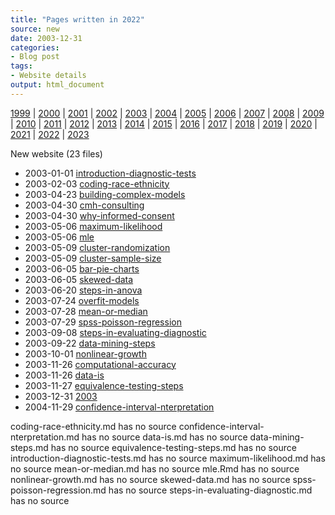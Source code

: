 ```yaml
---
title: "Pages written in 2022"
source: new
date: 2003-12-31
categories:
- Blog post
tags:
- Website details
output: html_document
---
```

 
[1999](http://new.pmean.com/1999/) | [2000](http://new.pmean.com/2000/) | [2001](http://new.pmean.com/2001/) | [2002](http://new.pmean.com/2002/) | [2003](http://new.pmean.com/2003/) | [2004](http://new.pmean.com/2004/) | [2005](http://new.pmean.com/2005/) | [2006](http://new.pmean.com/2006/) | [2007](http://new.pmean.com/2007/) | [2008](http://new.pmean.com/2008/) | [2009](http://new.pmean.com/2009/) | [2010](http://new.pmean.com/2010/) | [2011](http://new.pmean.com/2011/) | [2012](http://new.pmean.com/2012/) | [2013](http://new.pmean.com/2013/) | [2014](http://new.pmean.com/2014/) | [2015](http://new.pmean.com/2015/) | [2016](http://new.pmean.com/2016/) | [2017](http://new.pmean.com/2017/) | [2018](http://new.pmean.com/2018/) | [2019](http://new.pmean.com/2019/) | [2020](http://new.pmean.com/2020/) | [2021](http://new.pmean.com/2021/) | [2022](http://new.pmean.com/2022/) | [2023](http://new.pmean.com/2023/)
 
New website (23 files)
 
+ 2003-01-01 [introduction-diagnostic-tests](http://new.pmean.com/introduction-diagnostic-tests/)    
+ 2003-02-03 [coding-race-ethnicity](http://new.pmean.com/coding-race-ethnicity/)    
+ 2003-04-23 [building-complex-models](http://new.pmean.com/building-complex-models/)    
+ 2003-04-30 [cmh-consulting](http://new.pmean.com/cmh-consulting/)    
+ 2003-04-30 [why-informed-consent](http://new.pmean.com/why-informed-consent/)    
+ 2003-05-06 [maximum-likelihood](http://new.pmean.com/maximum-likelihood/)    
+ 2003-05-06 [mle](http://new.pmean.com/mle/)    
+ 2003-05-09 [cluster-randomization](http://new.pmean.com/cluster-randomization/)    
+ 2003-05-09 [cluster-sample-size](http://new.pmean.com/cluster-sample-size/)    
+ 2003-06-05 [bar-pie-charts](http://new.pmean.com/bar-pie-charts/)    
+ 2003-06-05 [skewed-data](http://new.pmean.com/skewed-data/)    
+ 2003-06-20 [steps-in-anova](http://new.pmean.com/steps-in-anova/)    
+ 2003-07-24 [overfit-models](http://new.pmean.com/overfit-models/)    
+ 2003-07-28 [mean-or-median](http://new.pmean.com/mean-or-median/)    
+ 2003-07-29 [spss-poisson-regression](http://new.pmean.com/spss-poisson-regression/)    
+ 2003-09-08 [steps-in-evaluating-diagnostic](http://new.pmean.com/steps-in-evaluating-diagnostic/)    
+ 2003-09-22 [data-mining-steps](http://new.pmean.com/data-mining-steps/)    
+ 2003-10-01 [nonlinear-growth](http://new.pmean.com/nonlinear-growth/)    
+ 2003-11-26 [computational-accuracy](http://new.pmean.com/computational-accuracy/)    
+ 2003-11-26 [data-is](http://new.pmean.com/data-is/)    
+ 2003-11-27 [equivalence-testing-steps](http://new.pmean.com/equivalence-testing-steps/)    
+ 2003-12-31 [2003](http://new.pmean.com/2003/)    
+ 2004-11-29 [confidence-interval-nterpretation](http://new.pmean.com/confidence-interval-nterpretation/)  
 
coding-race-ethnicity.md has no source
confidence-interval-nterpretation.md has no source
data-is.md has no source
data-mining-steps.md has no source
equivalence-testing-steps.md has no source
introduction-diagnostic-tests.md has no source
maximum-likelihood.md has no source
mean-or-median.md has no source
mle.Rmd has no source
nonlinear-growth.md has no source
skewed-data.md has no source
spss-poisson-regression.md has no source
steps-in-evaluating-diagnostic.md has no source
